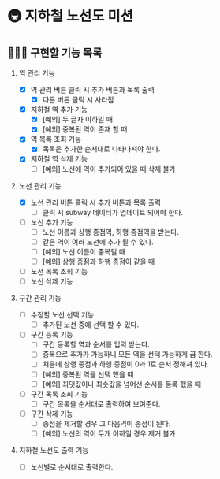 # 🚇 지하철 노선도 미션

## 👨🏻‍💻 구현할 기능 목록

1. 역 관리 기능

   - [x] 역 관리 버튼 클릭 시 추가 버튼과 목록 출력
     - [x] 다른 버튼 클릭 시 사라짐
   - [x] 지하철 역 추가 기능
     - [x] [예외] 두 글자 이하일 때
     - [x] [예외] 중복된 역이 존재 할 때
   - [x] 역 목록 조회 기능
     - [x] 목록은 추가한 순서대로 나타나져야 한다.
   - [x] 지하철 역 삭제 기능
     - [ ] [예외] 노선에 역이 추가되어 있을 때 삭제 불가

2. 노선 관리 기능

   - [x] 노선 관리 버튼 클릭 시 추가 버튼과 목록 출력
     - [ ] 클릭 시 subway 데이터가 업데이트 되어야 한다.
   - [ ] 노선 추가 기능
     - [ ] 노선 이름과 상행 종점역, 하행 종점역을 받는다.
     - [ ] 같은 역이 여러 노선에 추가 될 수 있다.
     - [ ] [예외] 노선 이름이 중복될 때
     - [ ] [예외] 상행 종점과 하행 종점이 같을 때
   - [ ] 노선 목록 조회 기능
   - [ ] 노선 삭제 기능

3. 구간 관리 기능

   - [ ] 수정할 노선 선택 기능
     - [ ] 추가된 노선 중에 선택 할 수 있다.
   - [ ] 구간 등록 기능
     - [ ] 구간 등록할 역과 순서를 입력 받는다.
     - [ ] 중복으로 추가가 가능하니 모든 역을 선택 가능하게 끔 한다.
     - [ ] 처음에 상행 종점과 하행 종점이 0과 1로 순서 정해져 있다.
     - [ ] [예외] 중복된 역을 선택 했을 때
     - [ ] [예외] 최댓값이나 최솟값을 넘어선 순서를 등록 했을 때
   - [ ] 구간 목록 조회 기능
     - [ ] 구간 목록을 순서대로 출력하여 보여준다.
   - [ ] 구간 삭제 기능
     - [ ] 종점을 제거할 경우 그 다음역이 종점이 된다.
     - [ ] [예외] 노선의 역이 두개 이하일 경우 제거 불가

4. 지하철 노선도 출력 기능

   - [ ] 노선별로 순서대로 출력한다.

<br>
